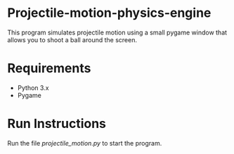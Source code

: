 # Projectile-motion-physics-engine
This program simulates projectile motion using a small pygame window that allows you to shoot a ball around the screen.


# Requirements
- Python 3.x
- Pygame

# Run Instructions
Run the file *projectile_motion.py* to start the program.
